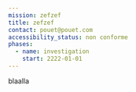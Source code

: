 ```yaml
---
mission: zefzef
title: zefzef
contact: pouet@pouet.com
accessibility_status: non conforme
phases:
  - name: investigation
    start: 2222-01-01
---
```

blaalla
